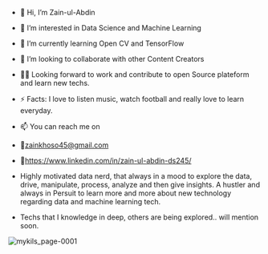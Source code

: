 
- 👋 Hi, I’m Zain-ul-Abdin
- 👀 I’m interested in Data Science and Machine Learning
- 🌱 I’m currently learning Open CV and TensorFlow
- 💞️ I’m looking to collaborate with other Content Creators
- 🐱‍🚀 Looking forward to work and contribute to open Source plateform and learn new techs.
- ⚡ Facts: I love to listen music, watch football and really love to learn everyday.
- 📫 You can reach me on 
- 📧zainkhoso45@gmail.com
- 🔗https://www.linkedin.com/in/zain-ul-abdin-ds245/
- Highly motivated data nerd, that always in a mood to explore the data, drive, manipulate, process, analyze and then give insights. A hustler and always in Persuit to learn more and more about new technology regarding data and machine learning tech.



- Techs that I knowledge in deep, others are being explored.. will mention soon.

![mykils_page-0001](https://user-images.githubusercontent.com/47116254/142659424-1e28fe66-cc4b-4950-bb01-13331636ed9a.jpg)
